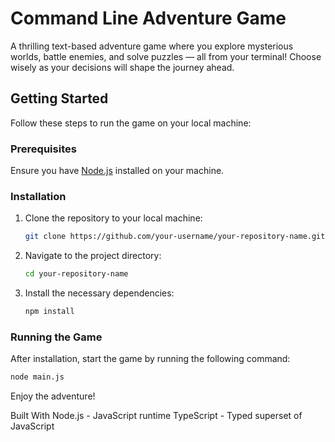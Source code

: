 # Command Line Adventure Game

A thrilling text-based adventure game where you explore mysterious worlds, battle enemies, and solve puzzles — all from your terminal! Choose wisely as your decisions will shape the journey ahead.

## Getting Started

Follow these steps to run the game on your local machine:

### Prerequisites

Ensure you have [Node.js](https://nodejs.org/) installed on your machine.

### Installation

1. Clone the repository to your local machine:
   ```bash
   git clone https://github.com/your-username/your-repository-name.git
   
2. Navigate to the project directory:
   ```bash
   cd your-repository-name
   ```
3. Install the necessary dependencies:
   ```bash
   npm install
   ```
### Running the Game
After installation, start the game by running the following command:

```bash
node main.js
```
Enjoy the adventure!

Built With
Node.js - JavaScript runtime
TypeScript - Typed superset of JavaScript
